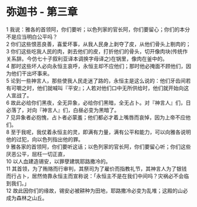 # 弥迦书 - 第三章
  
 1 我说：雅各的首领阿，你们要听；以色列家的官长阿，你们要留心；你们的本分不是应当明白公平吗？  
 2 你们这些恨恶良善，喜爱坏事，从我人民身上剥夺了皮，从他们骨头上剔肉的；  
 3 你们这些吃我人民的肉，剥去他们的皮，打折他们的骨头，切开像肉块(传统作关系辞。今仿七十子叙利亚译本调换字母译之)在锅里，像肉在釜中的。  
 4 那时这些坏人必向永恒主哀呼，永恒主却不应他们；那时他必掩面不顾他们，因为他们干出坏事来。  
 5 论到一些神言人，那些使我人民走迷了路的，永恒主是这么说的：他们牙齿间若有可嚼之时，他们就喊叫『平安』；人若对他们口中无所供给时，他们就开始向这人宣战了。  
 6 故此必给你们黑夜，全无异象，必给你们黑暗，全无占卜。对『神言人』们，日必落了，对向『神言人』们，白昼必变为黑暗了。  
 7 见异象者必抱愧，占卜者必蒙羞；他们都必才着上嘴唇而哀悼，因为上帝不应他们。  
 8 至于我呢，我仗着永恒主的灵，即满有力量，满有公平和能力，可以向雅各说明他的过犯，向以色列指出他的罪。  
 9 雅各家的首领阿，你们要听这话；以色列家的官长阿，你们要留心听；你们这些厌恶公平，屈枉一切正直，  
 10 以人血建造锡安，以罪孽建筑耶路撒冷的。  
 11 其首领，为了贿赂而行审判，其祭司为了雇价而指教礼节，其神言人为了银钱而行占卜，居然倚靠永恒主而宣称说：「永恒主不是在我们中间吗？灾祸必不会临到我们。」  
 12 故此因你们的缘故，锡安必被耕种为田地，耶路撒冷必变为乱堆；这殿的山必成为森林之山丘。